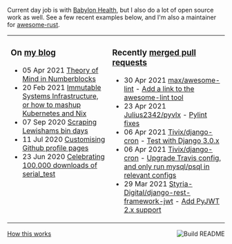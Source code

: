 Current day job is with [Babylon Health](https://github.com/babylonhealth), but I also do a lot of open source work as well. See a few recent examples below, and I'm also a maintainer for [awesome-rust](https://github.com/rust-unofficial/awesome-rust).

<table><tr><td valign="top">

### On [my blog](https://tevps.net/blog)
<!-- blog starts -->
* 05 Apr 2021 [Theory of Mind in Numberblocks](https://tevps.net/blog/2021/4/5/theory-mind-numberblocks/)
* 20 Feb 2021 [Immutable Systems Infrastructure, or how to mashup Kubernetes and Nix](https://tevps.net/blog/2021/2/20/immutable-systems-infrastructure-or-how-mashup-kub/)
* 07 Sep 2020 [Scraping Lewishams bin days](https://tevps.net/blog/2020/9/7/scraping-lewishams-bin-days/)
* 11 Jul 2020 [Customising Github profile pages](https://tevps.net/blog/2020/7/11/customising-github-profile-pages/)
* 23 Jun 2020 [Celebrating 100,000 downloads of serial_test](https://tevps.net/blog/2020/6/23/celebrating-100000-downloads-serial_test/)
<!-- blog ends -->

</td><td valign="top">

### Recently [merged pull requests](https://github.com/search?o=desc&q=is%3Apr+author%3Apalfrey+-user%3Apalfrey+is%3Amerged+is%3Apublic&s=created&type=Issues)

<!-- prs starts -->
* 30 Apr 2021 [max/awesome-lint](https://github.com/max/awesome-lint) - [Add a link to the awesome-lint tool](https://github.com/max/awesome-lint/pull/4)
* 23 Apr 2021 [Julius2342/pyvlx](https://github.com/Julius2342/pyvlx) - [Pylint fixes](https://github.com/Julius2342/pyvlx/pull/65)
* 06 Apr 2021 [Tivix/django-cron](https://github.com/Tivix/django-cron) - [Test with Django 3.0.x](https://github.com/Tivix/django-cron/pull/161)
* 06 Apr 2021 [Tivix/django-cron](https://github.com/Tivix/django-cron) - [Upgrade Travis config, and only run mysql/psql in relevant configs](https://github.com/Tivix/django-cron/pull/162)
* 29 Mar 2021 [Styria-Digital/django-rest-framework-jwt](https://github.com/Styria-Digital/django-rest-framework-jwt) - [Add PyJWT 2.x support](https://github.com/Styria-Digital/django-rest-framework-jwt/pull/91)
<!-- prs ends -->

</td></tr></table>

<a href="https://github.com/palfrey/palfrey/actions"><img src="https://github.com/palfrey/palfrey/workflows/Build%20README/badge.svg?branch=master" align="right" alt="Build README"></a> <a href="https://tevps.net/blog/2020/7/11/customising-github-profile-pages/">How this works</a>

